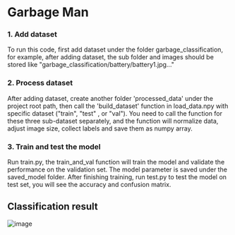 # Garbage Man

### 1. Add dataset
To run this code, first add dataset under the folder
garbage_classification, for example, after adding dataset, the sub folder and images
should be stored like "garbage_classification/battery/battery1.jpg..."

### 2. Process dataset
After adding dataset, create another folder 'processed_data' under the project root path,
then call the 'build_dataset' function in load_data.npy with specific dataset ("train", "test"
, or "val"). You need to call the function for these three sub-dataset separately, and the function
will normalize data, adjust image size, collect labels and save them as numpy array.

### 3. Train and test the model
Run train.py, the train_and_val function will train the model and validate the performance on the 
validation set. The model parameter is saved under the saved_model folder.
After finishing training, run test.py to test the model on test set, you will see the accuracy and 
confusion matrix.

## Classification result
![image](https://github.com/hangqkth/Garbage_man/assets/112768477/a49fcc49-90b4-4013-a00a-7493e5f33d15)
